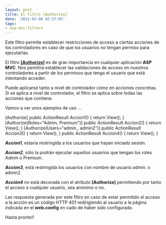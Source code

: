 ```yaml
---
layout: post
title: El filtro [Authorize]
date: '2012-03-08 02:57:05'
tags:
- asp-mvc-filters
---
```



Este filtro permite establecer restricciones de acceso a ciertas acciones de los controladores en caso de que los usuarios no tengan permiso para ejecutarlas.

El filtro [**[Authorize]**](http://msdn.microsoft.com/es-es/library/system.web.mvc.authorizeattribute.aspx "Representa un atributo que se utiliza para restringir el acceso por llamadores a un método de acción") es de gran importancia en cualquier aplicación **ASP MVC**. Nos pemitirá establecer las validaciones de acceso en nuestros controladores a partir de los permisos que tenga el usuario que está intentando acceder.

Puede aplicarse tanto a nivel de controlador cómo en acciones concretas. Si se aplica a nivel de controlador, el filtro se aplica sobre todas las acciones que contiene.

Vamos a ver unos ejemplos de uso …

[Authorize] public ActionResult Accion1() { return View(); } [Authorize(Roles="Admin, Premium")] public ActionResult Accion2() { return View(); } [Authorize(Users="admin., admin2")] public ActionResult Accion3() { return View(); } public ActionResult Accion4() { return View(); }

***Accion1***, estaría restringida a los usuarios que hayan iniciado sesión.

***Accion2***, sólo la podrán ejecutar aquellos usuarios que tengan los roles Admin o Premium.

***Accion3***, está restringida los usuarios con nombre de usuario admin. o admin2.

***Acción4*** no está decorada con el atributo **[Authorize]** permitiendo por tanto el acceso a cualquier usuario, sea anónimo o no.

Las respuesta generada por este filtro en caso de estar permitido el acceso a la acción es un código HTTP 401 redirigiendo al usuario a la página indicada en el **web.config** en cado de haber sido configurado.

<authentication mode="Forms"><forms loginurl="~/Account/LogOn"></forms></authentication>

Hasta pronto!!


